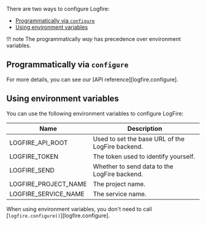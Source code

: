 There are two ways to configure Logfire:

- [Programmatically via `configure`](#programmatically-via-configure)
- [Using environment variables](#using-environment-variables)

!!! note
    The programmatically _way_ has precedence over environment variables.

## Programmatically via `configure`

<!-- TODO(Marcelo): Need to add an explanation, and example on how to do this. -->

For more details, you can see our [API reference][logfire.configure].

## Using environment variables

You can use the following environment variables to configure LogFire:

<!-- TODO(Marcelo): We should generate this table from code. -->

| Name | Description |
| ---- | ----------- |
| LOGFIRE_API_ROOT | Used to set the base URL of the LogFire backend. |
| LOGFIRE_TOKEN | The token used to identify yourself. |
| LOGFIRE_SEND | Whether to send data to the LogFire backend. |
| LOGFIRE_PROJECT_NAME | The project name. |
| LOGFIRE_SERVICE_NAME | The service name. |

When using environment variables, you don't need to call [`logfire.configure()`][logfire.configure].
